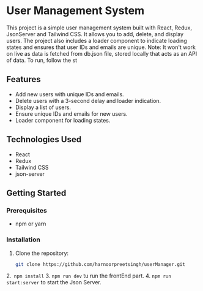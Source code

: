 # User Management System

This project is a simple user management system built with React, Redux, JsonServer and Tailwind CSS. It allows you to add, delete, and display users. The project also includes a loader component to indicate loading states and ensures that user IDs and emails are unique.
Note: It won't work on live as data is fetched from db.json file, stored locally that acts as an API of data. To run, follow the st

## Features

- Add new users with unique IDs and emails.
- Delete users with a 3-second delay and loader indication.
- Display a list of users.
- Ensure unique IDs and emails for new users.
- Loader component for loading states.

## Technologies Used

- React
- Redux
- Tailwind CSS
- json-server

## Getting Started

### Prerequisites

- npm or yarn

### Installation

1. Clone the repository:

   ```bash
   git clone https://github.com/harnoorpreetsingh/userManager.git

2.``` npm install```
3. ```npm run dev``` tu run the frontEnd part. 
4. ```npm run start:server```
   to start the Json Server.   
